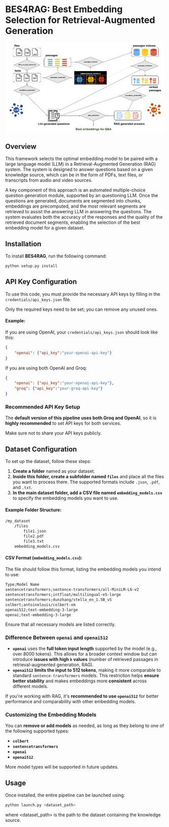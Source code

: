 # BES4RAG: Best Embedding Selection for Retrieval-Augmented Generation

![Pipeline Diagram](pipeline.png)

## Overview
This framework selects the optimal embedding model to be paired with a large language model (LLM) in a Retrieval-Augmented Generation (RAG) system. The system is designed to answer questions based on a given knowledge source, which can be in the form of PDFs, text files, or transcripts from audio and video sources.

A key component of this approach is an automated multiple-choice question generation module, supported by an questioning LLM. Once the questions are generated, documents are segmented into chunks, embeddings are precomputed, and the most relevant segments are retrieved to assist the answering LLM in answering the questions. The system evaluates both the accuracy of the responses and the quality of the retrieved document segments, enabling the selection of the best embedding model for a given dataset.

## Installation
To install **BES4RAG**, run the following command:

```bash
python setup.py install
```

## API Key Configuration  

To use this code, you must provide the necessary API keys by filling in the `credentials/api_keys.json` file.  

Only the required keys need to be set; you can remove any unused ones.  

#### Example:  

If you are using OpenAI, your `credentials/api_keys.json` should look like this:  

```json
{
    "openai": {"api_key":"your-openai-api-key"}
}
```

If you are using both OpenAI and Groq:  

```json
{
    "openai": {"api_key":"your-openai-api-key"},
    "groq": {"api_key":"your-groq-api-key"}
}
```  



### Recommended API Key Setup  

The **default version of this pipeline uses both Groq and OpenAI**, so it is **highly recommended** to set API keys for both services.  

Make sure not to share your API keys publicly.


## Dataset Configuration  

To set up the dataset, follow these steps:  

1. **Create a folder** named as your dataset.  
2. **Inside this folder, create a subfolder named `files`** and place all the files you want to process there. The supported formats include `.json`, `.pdf`, and `.txt`.  
3. **In the main dataset folder, add a CSV file named `embedding_models.csv`** to specify the embedding models you want to use.  

#### Example Folder Structure:  
```
/my_dataset
    /files
        file1.json
        file2.pdf
        file3.txt
    embedding_models.csv
```

#### CSV Format (`embedding_models.csv`):  
The file should follow this format, listing the embedding models you intend to use:  

```
Type;Model Name
sentencetransformers;sentence-transformers/all-MiniLM-L6-v2
sentencetransformers;intfloat/multilingual-e5-large
sentencetransformers;dunzhang/stella_en_1.5B_v5
colbert;antoinelouis/colbert-xm
openai512;text-embedding-3-large
openai;text-embedding-3-large
```

Ensure that all necessary models are listed correctly.

### Difference Between `openai` and `openai512`  

- **`openai`** uses the **full token input length** supported by the model (e.g., over 8000 tokens). This allows for a broader context window but can introduce **issues with high `k` values** (number of retrieved passages in retrieval-augmented generation, RAG). 
- **`openai512`** **limits the input to 512 tokens**, making it more comparable to standard `sentence-transformers` models. This restriction helps **ensure better stability** and makes embeddings more **consistent** across different models.  

If you're working with RAG, it's **recommended to use `openai512`** for better performance and comparability with other embedding models.  

### Customizing the Embedding Models  

You can **remove or add models** as needed, as long as they belong to one of the following supported types:  

- **`colbert`**  
- **`sentencetransformers`**  
- **`openai`**  
- **`openai512`**  

More model types will be supported in future updates.

## Usage

Once installed, the entire pipeline can be launched using:
```bash
python launch.py <dataset_path>
```
where <dataset_path> is the path to the dataset containing the knowledge source.


